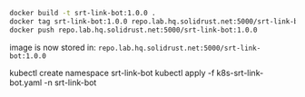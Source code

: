 ```bash
docker build -t srt-link-bot:1.0.0 .
docker tag srt-link-bot:1.0.0 repo.lab.hq.solidrust.net:5000/srt-link-bot:1.0.0
docker push repo.lab.hq.solidrust.net:5000/srt-link-bot:1.0.0
```

image is now stored in: `repo.lab.hq.solidrust.net:5000/srt-link-bot:1.0.0`

kubectl create namespace srt-link-bot
kubectl apply -f k8s-srt-link-bot.yaml -n srt-link-bot